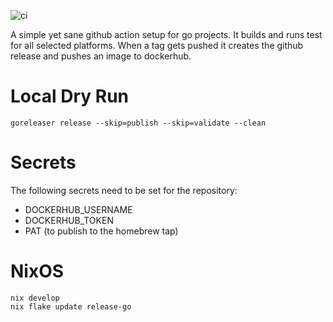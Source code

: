 ![ci](https://github.com/tcurdt/release-go/workflows/ci/badge.svg?branch=master)

A simple yet sane github action setup for go projects.
It builds and runs test for all selected platforms.
When a tag gets pushed it creates the github release and pushes an image to dockerhub.

# Local Dry Run

```
goreleaser release --skip=publish --skip=validate --clean
```

# Secrets

The following secrets need to be set for the repository:

- DOCKERHUB_USERNAME
- DOCKERHUB_TOKEN
- PAT (to publish to the homebrew tap)

# NixOS

```
nix develop
nix flake update release-go
```